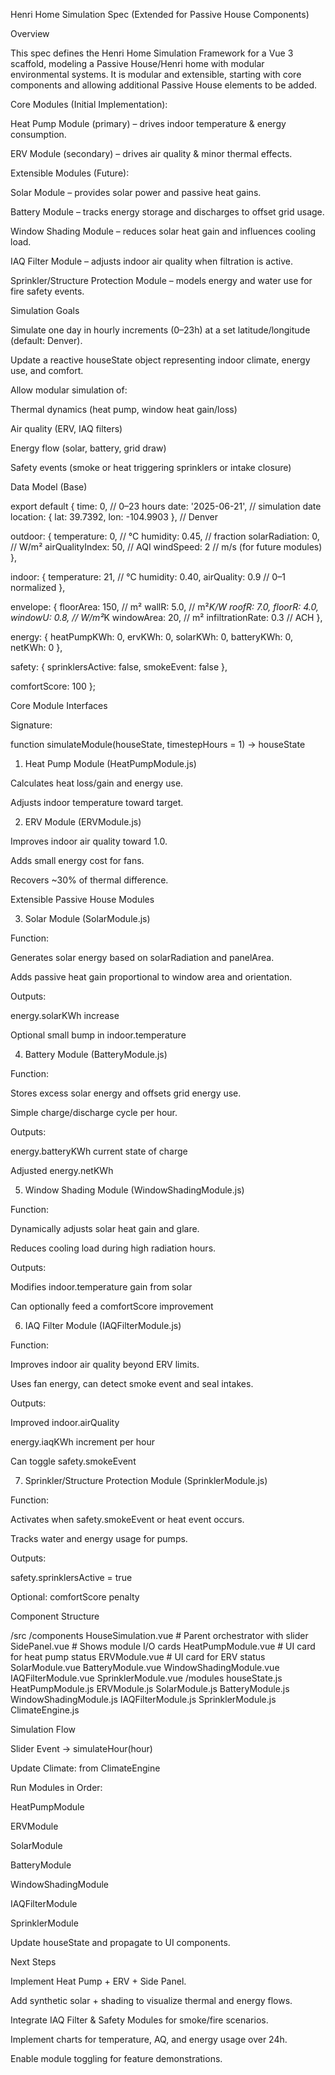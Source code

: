 Henri Home Simulation Spec (Extended for Passive House Components)

Overview

This spec defines the Henri Home Simulation Framework for a Vue 3 scaffold, modeling a Passive House/Henri home with modular environmental systems. It is modular and extensible, starting with core components and allowing additional Passive House elements to be added.

Core Modules (Initial Implementation):

Heat Pump Module (primary) – drives indoor temperature & energy consumption.

ERV Module (secondary) – drives air quality & minor thermal effects.

Extensible Modules (Future):

Solar Module – provides solar power and passive heat gains.

Battery Module – tracks energy storage and discharges to offset grid usage.

Window Shading Module – reduces solar heat gain and influences cooling load.

IAQ Filter Module – adjusts indoor air quality when filtration is active.

Sprinkler/Structure Protection Module – models energy and water use for fire safety events.

Simulation Goals

Simulate one day in hourly increments (0–23h) at a set latitude/longitude (default: Denver).

Update a reactive houseState object representing indoor climate, energy use, and comfort.

Allow modular simulation of:

Thermal dynamics (heat pump, window heat gain/loss)

Air quality (ERV, IAQ filters)

Energy flow (solar, battery, grid draw)

Safety events (smoke or heat triggering sprinklers or intake closure)

Data Model (Base)

export default {
time: 0, // 0–23 hours
date: '2025-06-21', // simulation date
location: { lat: 39.7392, lon: -104.9903 }, // Denver

outdoor: {
temperature: 0, // °C
humidity: 0.45, // fraction
solarRadiation: 0, // W/m²
airQualityIndex: 50, // AQI
windSpeed: 2 // m/s (for future modules)
},

indoor: {
temperature: 21, // °C
humidity: 0.40,
airQuality: 0.9 // 0–1 normalized
},

envelope: {
floorArea: 150, // m²
wallR: 5.0, // m²*K/W
roofR: 7.0,
floorR: 4.0,
windowU: 0.8, // W/m²*K
windowArea: 20, // m²
infiltrationRate: 0.3 // ACH
},

energy: {
heatPumpKWh: 0,
ervKWh: 0,
solarKWh: 0,
batteryKWh: 0,
netKWh: 0
},

safety: {
sprinklersActive: false,
smokeEvent: false
},

comfortScore: 100
};

Core Module Interfaces

Signature:

function simulateModule(houseState, timestepHours = 1) -> houseState

1. Heat Pump Module (HeatPumpModule.js)

Calculates heat loss/gain and energy use.

Adjusts indoor temperature toward target.

2. ERV Module (ERVModule.js)

Improves indoor air quality toward 1.0.

Adds small energy cost for fans.

Recovers ~30% of thermal difference.

Extensible Passive House Modules

3. Solar Module (SolarModule.js)

Function:

Generates solar energy based on solarRadiation and panelArea.

Adds passive heat gain proportional to window area and orientation.

Outputs:

energy.solarKWh increase

Optional small bump in indoor.temperature

4. Battery Module (BatteryModule.js)

Function:

Stores excess solar energy and offsets grid energy use.

Simple charge/discharge cycle per hour.

Outputs:

energy.batteryKWh current state of charge

Adjusted energy.netKWh

5. Window Shading Module (WindowShadingModule.js)

Function:

Dynamically adjusts solar heat gain and glare.

Reduces cooling load during high radiation hours.

Outputs:

Modifies indoor.temperature gain from solar

Can optionally feed a comfortScore improvement

6. IAQ Filter Module (IAQFilterModule.js)

Function:

Improves indoor air quality beyond ERV limits.

Uses fan energy, can detect smoke event and seal intakes.

Outputs:

Improved indoor.airQuality

energy.iaqKWh increment per hour

Can toggle safety.smokeEvent

7. Sprinkler/Structure Protection Module (SprinklerModule.js)

Function:

Activates when safety.smokeEvent or heat event occurs.

Tracks water and energy usage for pumps.

Outputs:

safety.sprinklersActive = true

Optional: comfortScore penalty

Component Structure

/src
/components
HouseSimulation.vue # Parent orchestrator with slider
SidePanel.vue # Shows module I/O cards
HeatPumpModule.vue # UI card for heat pump status
ERVModule.vue # UI card for ERV status
SolarModule.vue
BatteryModule.vue
WindowShadingModule.vue
IAQFilterModule.vue
SprinklerModule.vue
/modules
houseState.js
HeatPumpModule.js
ERVModule.js
SolarModule.js
BatteryModule.js
WindowShadingModule.js
IAQFilterModule.js
SprinklerModule.js
ClimateEngine.js

Simulation Flow

Slider Event → simulateHour(hour)

Update Climate: from ClimateEngine

Run Modules in Order:

HeatPumpModule

ERVModule

SolarModule

BatteryModule

WindowShadingModule

IAQFilterModule

SprinklerModule

Update houseState and propagate to UI components.

Next Steps

Implement Heat Pump + ERV + Side Panel.

Add synthetic solar + shading to visualize thermal and energy flows.

Integrate IAQ Filter & Safety Modules for smoke/fire scenarios.

Implement charts for temperature, AQ, and energy usage over 24h.

Enable module toggling for feature demonstrations.
